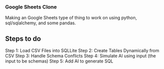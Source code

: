 ### Google Sheets Clone 

Making an Google Sheets type of thing to work on using python, sql/sqlalchemy, and some pandas. 

## Steps to do 

Step 1:  Load CSV Files into SQLLite
Step 2:  Create Tables Dynamically from CSV
Step 3:  Handle Schema Conflicts
Step 4:  Simulate AI using input (the input to be schemas)
Step 5:  Add AI to generate SQL
